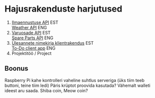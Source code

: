 # Hajusrakenduste harjutused
1. [Ilmaennustuse API](https://github.com/timotr/harjutused/blob/main/hajusrakendused/ilmaennustus.md) EST  
[Weather API](https://github.com/timotr/harjutused/blob/main/hajusrakendused/weather.md) ENG
2. [Varuosade API](https://github.com/timotr/harjutused/blob/main/hajusrakendused/varuosad.md) EST  
[Spare Parts API](https://github.com/timotr/harjutused/blob/main/hajusrakendused/spareparts.md) ENG
3. [Ülesannete nimekirja klientrakendus](https://github.com/timotr/harjutused/blob/main/hajusrakendused/yl-nimekiri-klient.md) EST  
[To-Do client app](https://github.com/timotr/harjutused/blob/main/hajusrakendused/todo-client.md) ENG
4. Projektitöö / Project

## Boonus
Raspberry Pi kahe kontrolleri vaheline suhtlus serveriga (üks tiim teeb buttoni, teine tiim ledi)
Päris krüptot proovida kasutada? Vähemalt walleti ideest aru saada. Shiba coin, Meow coin?
